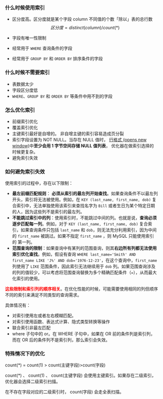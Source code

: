 ### 什么时候使用索引

- 区分度高。区分度就是某个字段 column 不同值的个数「除以」表的总行数
  $$
  区分度 = distinct(column) / count(*)
  $$



- 字段有唯一性限制
- 经常用于 `WHERE` 查询条件的字段
- 经常用于 `GROUP BY` 和 `ORDER BY` 排序条件的字段





### 什么时候不需要索引

- 表数据太少
- 字段区分度低
- `WHERE`、`GROUP BY` 和 `ORDER BY` 等条件中用不到的字段





### 怎么优化索引

- 前缀索引优化
- 覆盖索引优化
- 主键索引最好是自增的。 非自增主键的索引容易造成页分裂
- 索引字段设置为 NOT NULL。当存在 NULL 值时， [行格式 (opens new window)](https://xiaolincoding.com/mysql/base/row_format.html#innodb-行格式有哪些)中**至少会用 1 字节空间存储 NULL 值列表**， 优化器在做索引选择的时候更复杂。
- 避免索引失效





### 如何避免索引失效

使用索引的过程中，存在以下限制：

- **最左前缀匹配规则**： **必须从索引的最左列开始查找**。如果查询条件不以最左列开头，索引将无法被使用。例如，在 `KEY (last_name, first_name, dob)` 复合索引中，无法单独使用该索引来查找名字为 `Bill` 或者生日为某个特定日期的人，因为这些列不是索引的最左列。
- **不能跳过索引中的列**：使用索引时，不能跳过中间的列。也就是说，**查询必须逐步匹配每一列**。例如，对于 `KEY (last_name, first_name, dob)` 复合索引，如果查询条件只包括 `last_name` 和 `dob`，则无法充分利用索引，因为中间的 `first_name` 被跳过。如果不指定 `first_name` ，则 MySQL 只能使用索引的 第一列。
- **范围查询的限制**：如果查询中有某列的范围查询，则其**右边所有列都无法使用索引优化查找**。例如，假设有查询 `WHERE last_name='Smith' AND first_name LIKE 'J%' AND dob='1976-12-23'`，在这个查询中，`first_name` 列使用了 `LIKE` 范围条件，因此索引无法继续用于 `dob` 列。如果范围查询涉及的列的值较少，可以考虑将范围查询替换为多个精确匹配条件（`=`），从而最大化索引的使用。

<font color="red">**这些限制和索引列的顺序相关**</font>。在优化性能的时候，可能需要使用相同的列但顺序不同的索引来满足不同类型的查询需求。



具体情况有：

- 对索引使用左或者左右模糊匹配。
- 对索引使用函数、表达式计算、隐式类型转换等操作
- 联合索引非最左匹配
- where 子句中的 or。在 WHERE 子句中，如果在 OR 前的条件列是索引列，而在 OR 后的条件列不是索引列，那么索引会失效。





### 特殊情况下的优化

count(*) = count(1) > count(主键字段)>count(字段)

count(*) 、 count(1) 、 count(主键字段) 会使用主键索引。如果存在二级索引， 优化器会选择二级索引扫描。

在不存在字段对应的二级索引时， count(字段) 会走全表扫描。